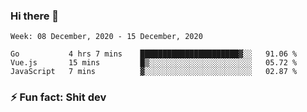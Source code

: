 ### Hi there 👋
<!--START_SECTION:waka-->
```text
Week: 08 December, 2020 - 15 December, 2020

Go           4 hrs 7 mins    ██████████████████████▓░░   91.06 % 
Vue.js       15 mins         █▒░░░░░░░░░░░░░░░░░░░░░░░   05.72 % 
JavaScript   7 mins          ▓░░░░░░░░░░░░░░░░░░░░░░░░   02.87 % 
```
<!--END_SECTION:waka-->
<!--
**TG4LAaron/TG4LAaron** is a ✨ _special_ ✨ repository because its `README.md` (this file) appears on your GitHub profile.

Here are some ideas to get you started:

- 🔭 I’m currently working on ...
- 🌱 I’m currently learning ...
- 👯 I’m looking to collaborate on ...
- 🤔 I’m looking for help with ...
- 💬 Ask me about ...
- 📫 How to reach me: ...
- 😄 Pronouns: ...
- ⚡ Fun fact: ...
-->
### ⚡ Fun fact: Shit dev
